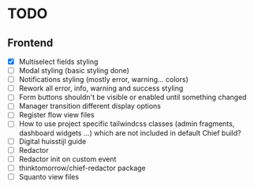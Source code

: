 # TODO

## Frontend

-   [x] Multiselect fields styling
-   [ ] Modal styling (basic styling done)
-   [ ] Notifications styling (mostly error, warning... colors)
-   [ ] Rework all error, info, warning and success styling
-   [ ] Form buttons shouldn't be visible or enabled until something changed
-   [ ] Manager transition different display options
-   [ ] Register flow view files
-   [ ] How to use project specific tailwindcss classes (admin fragments, dashboard widgets ...) which are not included in default Chief build?
-   [ ] Digital huisstijl guide
-   [ ] Redactor
-   [ ] Redactor init on custom event
-   [ ] thinktomorrow/chief-redactor package
-   [ ] Squanto view files
